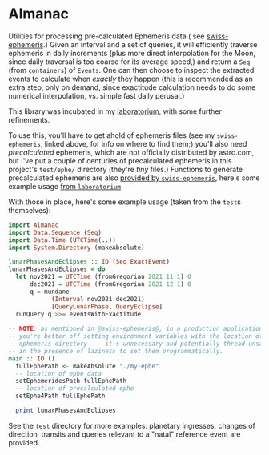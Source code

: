 # Almanac

Utilities for processing pre-calculated Ephemeris data (
see [swiss-ephemeris](https://github.com/lfborjas/swiss-ephemeris).) 
Given an interval and a set of queries, it will efficiently traverse ephemeris in daily
increments (plus more direct interpolation for the Moon, since daily
traversal is too coarse for its average speed,) and return a `Seq` (from `containers`)
of `Events`. One can then choose to inspect the extracted events to calculate when _exactly_
they happen (this is recommended as an extra step, only on demand, since exactitude calculation
needs to do some numerical interpolation, vs. simple fast daily perusal.)

This library was incubated in my 
[laboratorium](https://natal-chart/laboratorium), with some further refinements.

To use this, you'll have to get ahold of ephemeris files (see my `swiss-ephemeris`, linked
above, for info on where to find them;) you'll also need _precalculated_ ephemeris, which
are not officially distributed by astro.com, but I've put a couple of centuries of precalculated
ephemeris in this project's `test/ephe/` directory (they're _tiny_ files.) Functions to generate
precalculated ephemeris are also [provided by `swiss-ephemeris`](https://hackage.haskell.org/package/swiss-ephemeris-1.4.0.0/docs/SwissEphemeris-Precalculated.html#g:9), here's some example usage
[from `laboratorium`](https://github.com/natal-chart/laboratorium/blob/56bb1be81dc8ce0b7f5ee44f0b0d269f50ef59a2/src/PrecalculatedEphemeris.hs#L19-L31)

With those in place, here's some example usage (taken from the `test`s themselves):

```haskell
import Almanac
import Data.Sequence (Seq)
import Data.Time (UTCTime(..))
import System.Directory (makeAbsolute)

lunarPhasesAndEclipses :: IO (Seq ExactEvent)
lunarPhasesAndEclipses = do
  let nov2021 = UTCTime (fromGregorian 2021 11 1) 0
      dec2021 = UTCTime (fromGregorian 2021 12 1) 0
      q = mundane
            (Interval nov2021 dec2021)
            [QueryLunarPhase, QueryEclipse]
  runQuery q >>= eventsWithExactitude
  
-- NOTE: as mentioned in @swiss-ephemeris@, in a production application
-- you're better off setting environment variables with the location of the
-- ephemeris directory --  it's unnecessary and potentially thread-unsafe
-- in the presence of laziness to set them programmatically.
main :: IO ()
  fullEphePath <- makeAbsolute "./my-ephe"
  -- location of ephe data
  setEphemeridesPath fullEphePath
  -- location of precalculated ephe
  setEphe4Path fullEphePath

  print lunarPhasesAndEclipses
```

See the `test` directory for more examples: planetary ingresses, changes of direction, transits and queries
relevant to a "natal" reference event are provided.
